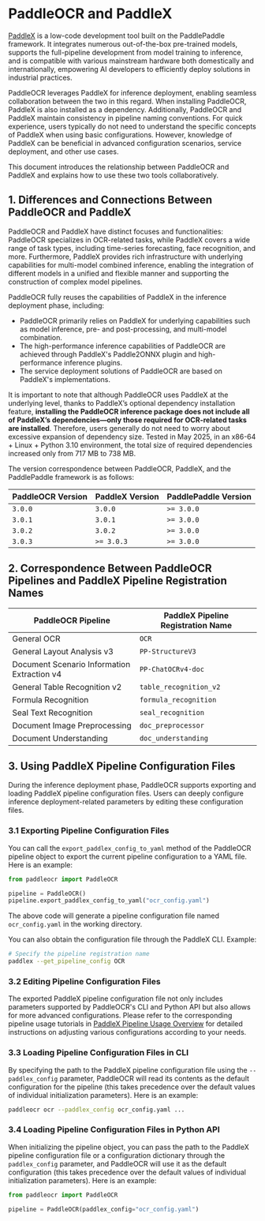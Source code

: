 # PaddleOCR and PaddleX

[PaddleX](https://github.com/PaddlePaddle/PaddleX) is a low-code development tool built on the PaddlePaddle framework. It integrates numerous out-of-the-box pre-trained models, supports the full-pipeline development from model training to inference, and is compatible with various mainstream hardware both domestically and internationally, empowering AI developers to efficiently deploy solutions in industrial practices.

PaddleOCR leverages PaddleX for inference deployment, enabling seamless collaboration between the two in this regard. When installing PaddleOCR, PaddleX is also installed as a dependency. Additionally, PaddleOCR and PaddleX maintain consistency in pipeline naming conventions. For quick experience, users typically do not need to understand the specific concepts of PaddleX when using basic configurations. However, knowledge of PaddleX can be beneficial in advanced configuration scenarios, service deployment, and other use cases.

This document introduces the relationship between PaddleOCR and PaddleX and explains how to use these two tools collaboratively.

## 1. Differences and Connections Between PaddleOCR and PaddleX

PaddleOCR and PaddleX have distinct focuses and functionalities: PaddleOCR specializes in OCR-related tasks, while PaddleX covers a wide range of task types, including time-series forecasting, face recognition, and more. Furthermore, PaddleX provides rich infrastructure with underlying capabilities for multi-model combined inference, enabling the integration of different models in a unified and flexible manner and supporting the construction of complex model pipelines.

PaddleOCR fully reuses the capabilities of PaddleX in the inference deployment phase, including:

- PaddleOCR primarily relies on PaddleX for underlying capabilities such as model inference, pre- and post-processing, and multi-model combination.
- The high-performance inference capabilities of PaddleOCR are achieved through PaddleX's Paddle2ONNX plugin and high-performance inference plugins.
- The service deployment solutions of PaddleOCR are based on PaddleX's implementations.

It is important to note that although PaddleOCR uses PaddleX at the underlying level, thanks to PaddleX’s optional dependency installation feature, **installing the PaddleOCR inference package does not include all of PaddleX’s dependencies—only those required for OCR-related tasks are installed**. Therefore, users generally do not need to worry about excessive expansion of dependency size. Tested in May 2025, in an x86-64 + Linux + Python 3.10 environment, the total size of required dependencies increased only from 717 MB to 738 MB.

The version correspondence between PaddleOCR, PaddleX, and the PaddlePaddle framework is as follows:

| PaddleOCR Version | PaddleX Version | PaddlePaddle Version |
| --- | --- | --- |
| `3.0.0` | `3.0.0` | `>= 3.0.0` |
| `3.0.1` | `3.0.1` | `>= 3.0.0` |
| `3.0.2` | `3.0.2` | `>= 3.0.0` |
| `3.0.3` | `>= 3.0.3` | `>= 3.0.0` |

## 2. Correspondence Between PaddleOCR Pipelines and PaddleX Pipeline Registration Names

| PaddleOCR Pipeline | PaddleX Pipeline Registration Name |
| --- | --- |
| General OCR | `OCR` |
| General Layout Analysis v3 | `PP-StructureV3` |
| Document Scenario Information Extraction v4 | `PP-ChatOCRv4-doc` |
| General Table Recognition v2 | `table_recognition_v2` |
| Formula Recognition | `formula_recognition` |
| Seal Text Recognition | `seal_recognition` |
| Document Image Preprocessing | `doc_preprocessor` |
| Document Understanding | `doc_understanding` |

## 3. Using PaddleX Pipeline Configuration Files

During the inference deployment phase, PaddleOCR supports exporting and loading PaddleX pipeline configuration files. Users can deeply configure inference deployment-related parameters by editing these configuration files.

### 3.1 Exporting Pipeline Configuration Files

You can call the `export_paddlex_config_to_yaml` method of the PaddleOCR pipeline object to export the current pipeline configuration to a YAML file. Here is an example:

```python
from paddleocr import PaddleOCR

pipeline = PaddleOCR()
pipeline.export_paddlex_config_to_yaml("ocr_config.yaml")
```

The above code will generate a pipeline configuration file named `ocr_config.yaml` in the working directory.

You can also obtain the configuration file through the PaddleX CLI. Example:

```bash
# Specify the pipeline registration name
paddlex --get_pipeline_config OCR
```

### 3.2 Editing Pipeline Configuration Files

The exported PaddleX pipeline configuration file not only includes parameters supported by PaddleOCR's CLI and Python API but also allows for more advanced configurations. Please refer to the corresponding pipeline usage tutorials in [PaddleX Pipeline Usage Overview](https://paddlepaddle.github.io/PaddleX/3.0/en/pipeline_usage/pipeline_develop_guide.html) for detailed instructions on adjusting various configurations according to your needs.

### 3.3 Loading Pipeline Configuration Files in CLI

By specifying the path to the PaddleX pipeline configuration file using the `--paddlex_config` parameter, PaddleOCR will read its contents as the default configuration for the pipeline (this takes precedence over the default values of individual initialization parameters). Here is an example:

```bash
paddleocr ocr --paddlex_config ocr_config.yaml ...
```

### 3.4 Loading Pipeline Configuration Files in Python API

When initializing the pipeline object, you can pass the path to the PaddleX pipeline configuration file or a configuration dictionary through the `paddlex_config` parameter, and PaddleOCR will use it as the default configuration (this takes precedence over the default values of individual initialization parameters). Here is an example:

```python
from paddleocr import PaddleOCR

pipeline = PaddleOCR(paddlex_config="ocr_config.yaml")
```
